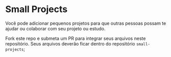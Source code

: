 # Small Projects

Você pode adicionar pequenos projetos para que outras pessoas possam te ajudar ou colaborar com seu projeto ou estudo.

Fork este repo e submeta um PR para integrar seus arquivos neste repositório. Seus arquivos deverão ficar dentro do repositório `small-projects`;

